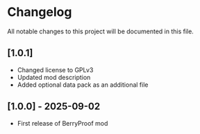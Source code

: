 # Changelog

All notable changes to this project will be documented in this file.

## [1.0.1]
- Changed license to GPLv3
- Updated mod description
- Added optional data pack as an additional file

## [1.0.0] - 2025-09-02
- First release of BerryProof mod
